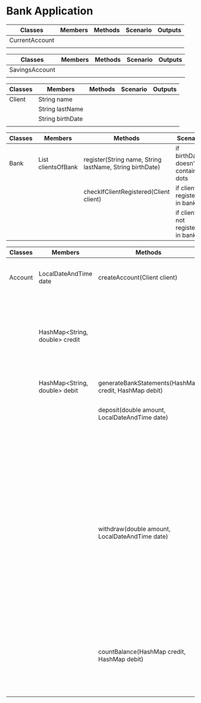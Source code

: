 # Bank Application

| Classes        | Members | Methods | Scenario | Outputs |
|----------------|---------|---------|----------|---------|
| CurrentAccount |         |         |          |         |
|                |         |         |          |         |

| Classes        | Members | Methods | Scenario | Outputs |
|----------------|---------|---------|----------|---------|
| SavingsAccount |         |         |          |         |
|                |         |         |          |         |

| Classes | Members          | Methods | Scenario | Outputs |
|---------|------------------|---------|----------|---------|
| Client  | String name      |         |          |         |
|         | String lastName  |         |          |         |
|         | String birthDate |         |          |         |
|         |                  |         |          |         |

| Classes | Members                    | Methods                                                  | Scenario                           | Outputs   |
|---------|----------------------------|----------------------------------------------------------|------------------------------------|-----------|
| Bank    | List<Client> clientsOfBank | register(String name, String lastName, String birthDate) | if birthDate doesn't contains dots | Exception |
|         |                            | checkIfClientRegistered(Client client)                   | if client registered in bank       | true      |
|         |                            |                                                          | if client not registered in bank   | false     |

| Classes | Members                        | Methods                                               | Scenario                                                                              | Outputs |
|---------|--------------------------------|-------------------------------------------------------|---------------------------------------------------------------------------------------|---------|
| Account | LocalDateAndTime date          | createAccount(Client client)                          | if client exists generate account number                                              | String  |
|         | HashMap<String, double> credit |                                                       | if client does not exists return String "To create account you need to be registered" | String  |
|         | HashMap<String, double>  debit | generateBankStatements(HashMap credit, HashMap debit) | create String statement                                                               | String  |
|         |                                |                                                       |                                                                                       |         |
|         |                                | deposit(double amount, LocalDateAndTime date)         | if amount and date given                                                              | HashMap |
|         |                                |                                                       | if amount given and date not set current date                                         | HashMap |
|         |                                |                                                       | if amount and date not given or date given without amount                             | HashMap |
|         |                                | withdraw(double amount, LocalDateAndTime date)        | if amount and date given                                                              | HashMap |
|         |                                |                                                       | if amount given and date not set current date                                         | HashMap |
|         |                                |                                                       | if amount and date not given or date given without amount                             | HashMap |
|         |                                | countBalance(HashMap credit, HashMap debit)           | if credit and debit is not empty                                                      | double  |
|         |                                |                                                       | if credit and debit is empty                                                          | 0.00    |